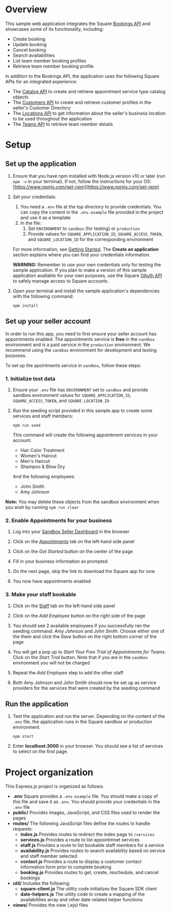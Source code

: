 # Overview


This sample web application integrates the Square [Bookings API](https://developer.squareup.com/reference/square/bookings-api) and showcases some of its functionality, including:
* Create booking
* Update booking
* Cancel booking
* Search availabilities
* List team member booking profiles
* Retrieve team member booking profile

In addition to the Bookings API, the application uses the following Square APIs for an integrated experience:

* The [Catalog API](https://developer.squareup.com/reference/square/catalog-api) to create and retrieve appointment service type catalog objects
* The [Customers API](https://developer.squareup.com/reference/square/customers-api) to create and retrieve customer profiles in the seller's Customer Directory
* The [Locations API](https://developer.squareup.com/reference/square/locations-api) to get information about the seller's business location to be used throughout the application
* The [Teams API](https://developer.squareup.com/reference/square/team-api) to retrieve team member details

# Setup

## Set up the application
1. Ensure that you have npm installed with Node.js version v10 or later (run `npm -v` in your terminal). If not, follow the instructions for your OS: [https://www.npmjs.com/get-npm](https://www.npmjs.com/get-npm) 

2. Set your credentials: 
    1. You need a `.env` file at the top directory to provide credentials. You can copy the content in the `.env.example` file provided in the project and use it as a template
    2. In the file:
        1. Set `ENVIRONMENT` to `sandbox` (for testing) or `production`
        2. Provide values for `SQUARE_APPLICATION_ID`, `SQUARE_ACCESS_TOKEN`, and `SQUARE_LOCATION_ID` for the corresponding environment
 
    For more information, see [Getting Started](https://developer.squareup.com/docs/get-started#step-2-create-an-application). The **Create an application** section explains where you can find your credentials information. 

    **WARNING:** Remember to use your own credentials only for testing the sample application. If you plan to make a version of this sample application available for your own purposes, use the Square [OAuth API](https://developer.squareup.com/docs/oauth-api/overview) to safely manage access to Square accounts. 

3. Open your terminal and install the sample application's dependencies with the following command: 
 
   `npm install`

## Set up your seller account

In order to run this app, you need to first ensure your seller account has appointments enabled. The appointments service is **free** in the `sandbox` environment and is a paid service in the `production` environment. We recommend using the `sandbox` environment for development and testing purposes.

To set up the apointments service in `sandbox`, follow these steps:

### 1. Initialize test data

1. Ensure your `.env` file has `ENVIRONMENT` set to `sandbox` and provide sandbox environment values for `SQUARE_APPLICATION_ID`, `SQUARE_ACCESS_TOKEN`, and `SQUARE_LOCATION_ID`

1. Run the seeding script provided in this sample app to create some services and staff members:
  
   `npm run seed`

   This command will create the following appointment services in your account:
   * Hair Color Treatment
   * Women's Haircut
   * Men's Haircut
   * Shampoo & Blow Dry

   And the following employees:
   * John Smith
   * Amy Johnson

**Note:** You may delete these objects from the sandbox environment when you wish by running `npm run clear` 

### 2. Enable Appointments for your business

1. Log into your [Sandbox Seller Dashboard](https://squareupsandbox.com/dashboard/) in the browser

1. Click on the [Appointments](https://squareupsandbox.com/appointments/) tab on the left-hand side panel

1. Click on the *Get Started* button on the center of the page

1. Fill in your business information as prompted

1. On the next page, skip the link to download the Square app for now

1. You now have appointments enabled

### 3. Make your staff bookable

1. Click on the [Staff](https://squareupsandbox.com/appointments/staff) tab on the left-hand side panel

1. Click on the *Add Employee* button on the right side of the page

1. You should see 2 available employees if you successfully ran the seeding command: *Amy Johnson* and *John Smith*. Choose either one of the them and click the *Save* button on the right bottom corner of the page

1. You will get a pop up to *Start Your Free Trial of Appointments for Teams*. Click on the *Start Trial* button. Note that if you are in the `sandbox` environment you will not be charged

1. Repeat the *Add Employee* step to add the other staff

1. Both Amy Johnson and John Smith should now be set up as service providers for the services that were created by the seeding command

## Run the application

1. Test the application and run the server. Depending on the content of the `.env` file, the application runs in the Square sandbox or production environment.

   `npm start` 

1. Enter **localhost:3000** in your browser. You should see a list of services to select on the first page.

# Project organization

This Express.js project is organized as follows:

*   **.env** Square provides a `.env.example` file. You should make a copy of this file and save it as `.env`. You should provide your credentials in the `.env` file
*   **public/** Provides images, JavaScript, and CSS files used to render the pages
*   **routes/** The following JavaScript files define the routes to handle requests:
    *   **index.js** Provides routes to redirect the index page to `/services`
    *   **services.js** Provides a route to list appointmnet services
    *   **staff.js** Provides a route to list bookable staff members for a service
    *   **availability.js** Provides routes to search availability based on service and staff member selected
    *   **contact.js** Provides a route to display a customer contact information form prior to complete booking
    *   **booking.js** Provides routes to get, create, reschedule, and cancel bookings 
*   **util/** Includes the following:
    *   **square-client.js** The utility code initializes the Square SDK client
    *   **date-helpers.js** The utility code to create a mapping of the availabilities array and other date-related helper functions
*   **views/** Provides the view (.ejs) files

